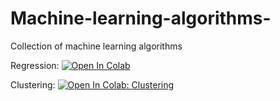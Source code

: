 # Machine-learning-algorithms-
Collection of machine learning algorithms

Regression:
<a target="_blank" href="https://colab.research.google.com/github/likeajumprope/Machine-learning-algorithms/blob/main/Regression.ipynb">
  <img src="https://colab.research.google.com/assets/colab-badge.svg" alt="Open In Colab"/>
</a>

Clustering:
<a target="_blank" href="https://colab.research.google.com/github/likeajumprope/Machine-learning-algorithms/blob/main/Clustering.ipynb">
  <img src="https://colab.research.google.com/assets/colab-badge.svg" alt="Open In Colab: Clustering"/>
</a>
